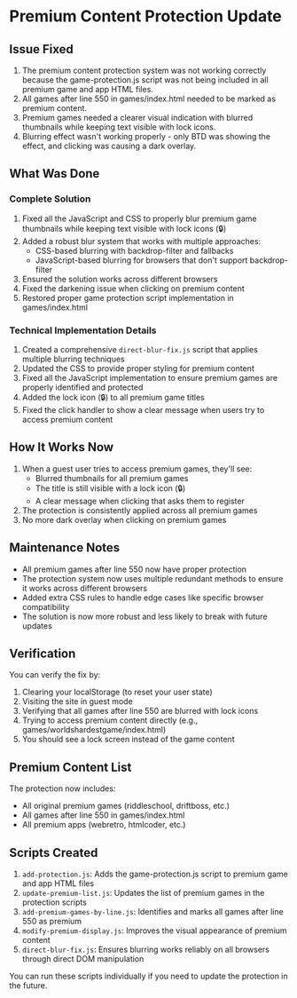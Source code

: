 # Premium Content Protection Update

## Issue Fixed
1. The premium content protection system was not working correctly because the game-protection.js script was not being included in all premium game and app HTML files.
2. All games after line 550 in games/index.html needed to be marked as premium content.
3. Premium games needed a clearer visual indication with blurred thumbnails while keeping text visible with lock icons.
4. Blurring effect wasn't working properly - only BTD was showing the effect, and clicking was causing a dark overlay.

## What Was Done

### Complete Solution
1. Fixed all the JavaScript and CSS to properly blur premium game thumbnails while keeping text visible with lock icons (🔒)
2. Added a robust blur system that works with multiple approaches:
   - CSS-based blurring with backdrop-filter and fallbacks
   - JavaScript-based blurring for browsers that don't support backdrop-filter
3. Ensured the solution works across different browsers
4. Fixed the darkening issue when clicking on premium content
5. Restored proper game protection script implementation in games/index.html

### Technical Implementation Details
1. Created a comprehensive `direct-blur-fix.js` script that applies multiple blurring techniques
2. Updated the CSS to provide proper styling for premium content
3. Fixed all the JavaScript implementation to ensure premium games are properly identified and protected
4. Added the lock icon (🔒) to all premium game titles
5. Fixed the click handler to show a clear message when users try to access premium content

## How It Works Now
1. When a guest user tries to access premium games, they'll see:
   - Blurred thumbnails for all premium games
   - The title is still visible with a lock icon (🔒)
   - A clear message when clicking that asks them to register
2. The protection is consistently applied across all premium games 
3. No more dark overlay when clicking on premium games

## Maintenance Notes
- All premium games after line 550 now have proper protection
- The protection system now uses multiple redundant methods to ensure it works across different browsers
- Added extra CSS rules to handle edge cases like specific browser compatibility
- The solution is now more robust and less likely to break with future updates

## Verification
You can verify the fix by:
1. Clearing your localStorage (to reset your user state)
2. Visiting the site in guest mode
3. Verifying that all games after line 550 are blurred with lock icons
4. Trying to access premium content directly (e.g., games/worldshardestgame/index.html)
5. You should see a lock screen instead of the game content

## Premium Content List
The protection now includes:
- All original premium games (riddleschool, driftboss, etc.)
- All games after line 550 in games/index.html
- All premium apps (webretro, htmlcoder, etc.)

## Scripts Created
1. `add-protection.js`: Adds the game-protection.js script to premium game and app HTML files
2. `update-premium-list.js`: Updates the list of premium games in the protection scripts
3. `add-premium-games-by-line.js`: Identifies and marks all games after line 550 as premium
4. `modify-premium-display.js`: Improves the visual appearance of premium content
5. `direct-blur-fix.js`: Ensures blurring works reliably on all browsers through direct DOM manipulation

You can run these scripts individually if you need to update the protection in the future. 